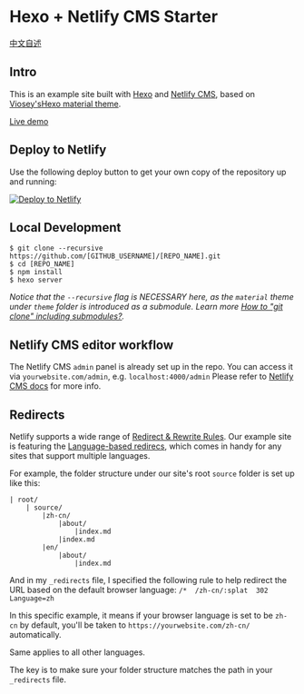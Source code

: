 # Hexo + Netlify CMS Starter

[中文自述]()

## Intro
This is an example site built with [Hexo](https://hexo.io/) and [Netlify CMS](https://github.com/netlify/netlify-cms), based on [Viosey's](https://github.com/viosey)[Hexo material theme](https://github.com/viosey/hexo-theme-material).

[Live demo](https://hexo-material-cms.netlify.com)

## Deploy to Netlify

Use the following deploy button to get your own copy of the repository up and running:

[![Deploy to Netlify](https://www.netlify.com/img/deploy/button.svg)](https://app.netlify.com/start/deploy?repository=https://github.com/lunaceee/hexo-material-netlify)

## Local Development
```
$ git clone --recursive https://github.com/[GITHUB_USERNAME]/[REPO_NAME].git
$ cd [REPO_NAME]
$ npm install
$ hexo server
```

_Notice that the `--recursive` flag is NECESSARY here, as the `material` theme under `theme` folder is introduced as a submodule.
Learn more [How to "git clone" including submodules?](https://stackoverflow.com/questions/3796927/how-to-git-clone-including-submodules)._

## Netlify CMS editor workflow
The Netlify CMS `admin` panel is already set up in the repo. You can access it via `yourwebsite.com/admin`, e.g. `localhost:4000/admin`
Please refer to [Netlify CMS docs](https://www.netlifycms.org/docs/intro/) for more info.

## Redirects
Netlify supports a wide range of [Redirect & Rewrite Rules](https://www.netlify.com/docs/redirects/). 
Our example site is featuring the [Language-based redirecs](https://www.netlify.com/docs/redirects/#geoip-and-language-based-redirects), which comes in handy for any sites that support multiple languages.

For example, the folder structure under our site's root `source` folder is set up like this:
```
| root/
    | source/
        |zh-cn/
            |about/
                |index.md
            |index.md
        |en/
            |about/
                |index.md
```

And in my `_redirects` file, I specified the following rule to help redirect the URL based on the default browser language:
`/*  /zh-cn/:splat  302  Language=zh`

In this specific example, it means if your browser language is set to be `zh-cn` by default, you'll be taken to `https://yourwebsite.com/zh-cn/` automatically. 

Same applies to all other languages.

The key is to make sure your folder structure matches the path in your `_redirects` file.

